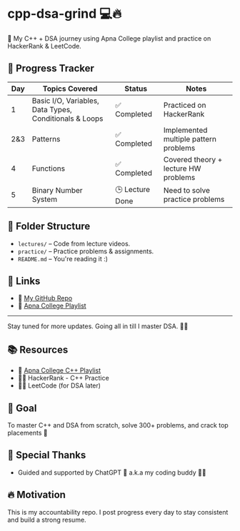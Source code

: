 # cpp-dsa-grind 💻🔥

🚀 My C++ + DSA journey using Apna College playlist and practice on HackerRank & LeetCode.

## 📅 Progress Tracker

| Day | Topics Covered | Status | Notes |
|-----|----------------|--------|-------|
|  1  | Basic I/O, Variables, Data Types, Conditionals & Loops | ✅ Completed | Practiced on HackerRank |
| 2&3 | Patterns | ✅ Completed | Implemented multiple pattern problems |
|  4  | Functions | ✅ Completed | Covered theory + lecture HW problems |
|  5  | Binary Number System | 🕒 Lecture Done | Need to solve practice problems |


## 📂 Folder Structure

- `lectures/` – Code from lecture videos.
- `practice/` – Practice problems & assignments.
- `README.md` – You're reading it :)

## 🔗 Links

- 📂 [My GitHub Repo](https://github.com/Jagadeesh459/cpp-dsa-grind)
- 🎥 [Apna College Playlist](https://www.youtube.com/playlist?list=PLfqMhTWNBTe0b2nM6JHVCnAkhQRGiZMSJ)

---

Stay tuned for more updates. Going all in till I master DSA. 💪🔥

## 📚 Resources
- 🎥 [Apna College C++ Playlist](https://www.youtube.com/playlist?list=PLfqMhTWNBTe0b2nM6JHVCnAkhQRGiZMSJ)
- 👨‍💻 HackerRank - C++ Practice
- 👨‍💻 LeetCode (for DSA later)

## 🧠 Goal

To master C++ and DSA from scratch, solve 300+ problems, and crack top placements 💼

## 🙌 Special Thanks

- Guided and supported by ChatGPT 💬 a.k.a my coding buddy 👨‍💻

## 🔥 Motivation

This is my accountability repo. I post progress every day to stay consistent and build a strong resume.
